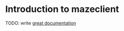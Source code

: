 # Introduction to mazeclient

TODO: write [great documentation](http://jacobian.org/writing/what-to-write/)
